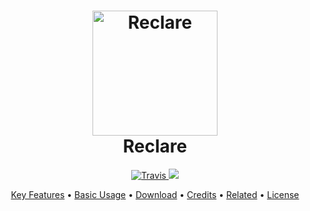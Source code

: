 <h1 align="center">
  <a href="https://github.com/reclarejs/reclare"><img src="https://user-images.githubusercontent.com/2817993/40688723-7070e4c0-639f-11e8-87e2-fcef2c002f4e.png" alt="Reclare" width="200"></a>
  <br>
  Reclare
  <br>
</h1>

<p align="center">
  <a href="https://travis-ci.org/reclarejs/reclare">
    <img src="https://travis-ci.org/reclarejs/reclare.svg?branch=master"
         alt="Travis">
  </a>
  <a href="https://coveralls.io/github/reclarejs/reclare?branch=master">
    <img src="https://coveralls.io/repos/github/reclarejs/reclare/badge.svg?branch=master">
  </a>
</p>

<p align="center">
  <a href="#key-features">Key Features</a> •
  <a href="#basic-usage">Basic Usage</a> •
  <a href="#download">Download</a> •
  <a href="#credits">Credits</a> •
  <a href="#related">Related</a> •
  <a href="#license">License</a>
</p>
